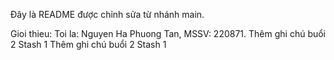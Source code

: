 Đây là README được chỉnh sửa từ nhánh main.


Gioi thieu: Toi la: Nguyen Ha Phuong Tan, MSSV: 220871.
Thêm ghi chú buổi 2
Stash 1
Thêm ghi chú buổi 2
Stash 1 
